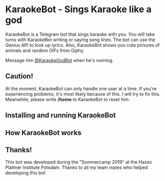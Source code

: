 # KaraokeBot - Sings Karaoke like a god
KaraokeBot is a Telegram bot that sings karaoke with you. You will take turns with KaraokeBot writing or saying song lines. The bot can use the Genius API to look up lyrics. Also, KaraokeBot shows you cute pictures of animals and random GIFs from Giphy. 

Message him [@KaraokeGodBot](https://t.me/KaraokeGodBot) when he's running.

## Caution!
At the moment, KaraokeBot can only handle one user at a time. If you're experiencing problems, it's most likely because of this. I will try to fix this. Meanwhile, please write **/home** to KaraokeBot to reset him.

## Installing and running KaraokeBot

## How KaraokeBot works

## Thanks!
This bot was developed during the "Sommercamp 2019" at the Hasso Plattner Institute Potsdam. Thanks to all my team mates who helped developing this bot
